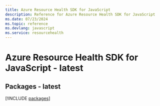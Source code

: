 ```yaml
---
title: Azure Resource Health SDK for JavaScript
description: Reference for Azure Resource Health SDK for JavaScript
ms.date: 07/23/2024
ms.topic: reference
ms.devlang: javascript
ms.service: resourcehealth
---
```

# Azure Resource Health SDK for JavaScript - latest
## Packages - latest
[!INCLUDE [packages](resource-health-index.md)]